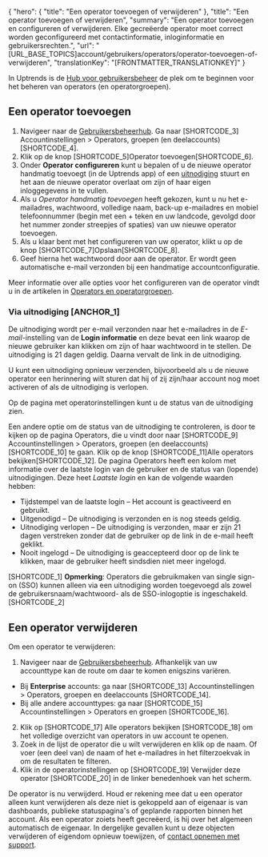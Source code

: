 {
  "hero": {
    "title": "Een operator toevoegen of verwijderen"
  },
  "title": "Een operator toevoegen of verwijderen",
  "summary": "Een operator toevoegen en configureren of verwijderen. Elke gecreëerde operator moet correct worden geconfigureerd met contactinformatie, inloginformatie en gebruikersrechten.",
  "url": "[URL_BASE_TOPICS]account/gebruikers/operators/operator-toevoegen-of-verwijderen",
  "translationKey": "[FRONTMATTER_TRANSLATIONKEY]"
}

In Uptrends is de [Hub voor gebruikersbeheer]([LINK_URL_1]) de plek om te beginnen voor het beheren van operators (en operatorgroepen). 

## Een operator toevoegen

1. Navigeer naar de [Gebruikersbeheerhub]([LINK_URL_2]). Ga naar [SHORTCODE_3] Accountinstellingen > Operators, groepen (en deelaccounts) [SHORTCODE_4].
2. Klik op de knop [SHORTCODE_5]Operator toevoegen[SHORTCODE_6].
3. Onder **Operator configureren** kunt u bepalen of u de nieuwe operator handmatig toevoegt (in de Uptrends app) of een [uitnodiging]([LINK_URL_3]) stuurt en het aan de nieuwe operator overlaat om zijn of haar eigen inloggegevens in te vullen. 
4. Als u *Operator handmatig toevoegen* heeft gekozen, kunt u nu het e-mailadres, wachtwoord, volledige naam, back-up e-mailadres en mobiel telefoonnummer (begin met een \+ teken en uw landcode, gevolgd door het nummer zonder streepjes of spaties) van uw nieuwe operator toevoegen. 
5.  Als u klaar bent met het configureren van uw operator, klikt u op de knop [SHORTCODE_7]Opslaan[SHORTCODE_8].
6. Geef hierna het wachtwoord door aan de operator. Er wordt geen automatische e-mail verzonden bij een handmatige accountconfiguratie.


Meer informatie over alle opties voor het configureren van de operator vindt u in de artikelen in [Operators en operatorgroepen]([LINK_URL_4]). 
### Via uitnodiging  [ANCHOR_1]

De uitnodiging wordt per e-mail verzonden naar het e-mailadres in de *E-mail*-instelling van de **Login informatie** en deze bevat een link waarop de nieuwe gebruiker kan klikken om zijn of haar wachtwoord in te stellen. De uitnodiging is 21 dagen geldig. Daarna vervalt de link in de uitnodiging. 

U kunt een uitnodiging opnieuw verzenden, bijvoorbeeld als u de nieuwe operator een herinnering wilt sturen dat hij of zij zijn/haar account nog moet activeren of als de uitnodiging is verlopen.

Op de pagina met operatorinstellingen kunt u de status van de uitnodiging zien. 

Een andere optie om de status van de uitnodiging te controleren, is door te kijken op de pagina Operators, die u vindt door naar [SHORTCODE_9] Accountinstellingen > Operators, groepen (en deelaccounts) [SHORTCODE_10] te gaan. Klik op de knop [SHORTCODE_11]Alle operators bekijken[SHORTCODE_12]. De pagina Operators heeft een kolom met informatie over de laatste login van de gebruiker en de status van (lopende) uitnodigingen. Deze heet *Laatste login* en kan de volgende waarden hebben:

   - Tijdstempel van de laatste login – Het account is geactiveerd en gebruikt.
   - Uitgenodigd – De uitnodiging is verzonden en is nog steeds geldig.
   - Uitnodiging verlopen – De uitnodiging is verzonden, maar er zijn 21 dagen verstreken zonder dat de gebruiker op de link in de e-mail heeft geklikt.
   - Nooit ingelogd – De uitnodiging is geaccepteerd door op de link te klikken, maar de gebruiker heeft sindsdien niet meer ingelogd.


[SHORTCODE_1] **Opmerking**: Operators die gebruikmaken van single sign-on (SSO) kunnen alleen via een uitnodiging worden toegevoegd als zowel de gebruikersnaam/wachtwoord- als de SSO-inlogoptie is ingeschakeld. [SHORTCODE_2]

## Een operator verwijderen

Om een operator te verwijderen:

1. Navigeer naar de [Gebruikersbeheerhub]([LINK_URL_5]). Afhankelijk van uw accounttype kan de route om daar te komen enigszins variëren.
  - Bij **Enterprise** accounts: ga naar [SHORTCODE_13] Accountinstellingen > Operators, groepen en deelaccounts [SHORTCODE_14].
  - Bij alle andere accounttypes: ga naar [SHORTCODE_15] Accountinstellingen > Operators en groepen [SHORTCODE_16].

2. Klik op [SHORTCODE_17] Alle operators bekijken [SHORTCODE_18] om het volledige overzicht van operators in uw account te openen.
3. Zoek in de lijst de operator die u wilt verwijderen en klik op de naam. Of voer (een deel van) de naam of het e-mailadres in het filterzoekvak in om de resultaten te filteren.
4. Klik in de operatorinstellingen op [SHORTCODE_19] Verwijder deze operator [SHORTCODE_20] in de linker benedenhoek van het scherm.

De operator is nu verwijderd. Houd er rekening mee dat u een operator alleen kunt verwijderen als deze niet is gekoppeld aan of eigenaar is van dashboards, publieke statuspagina's of geplande rapporten binnen het account. Als een operator zoiets heeft gecreëerd, is hij over het algemeen automatisch de eigenaar. In dergelijke gevallen kunt u deze objecten verwijderen of eigendom opnieuw toewijzen, of [contact opnemen met support]([LINK_URL_6]).